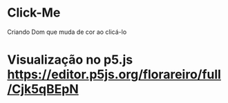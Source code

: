 # Click-Me
Criando Dom que muda de cor ao clicá-lo 
# Visualização no p5.js https://editor.p5js.org/florareiro/full/Cjk5qBEpN
